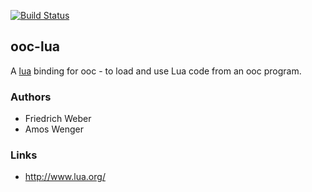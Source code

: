 [![Build Status](https://travis-ci.org/nddrylliog/ooc-lua.png?branch=master)](https://travis-ci.org/nddrylliog/ooc-lua)

## ooc-lua

A [lua][lua] binding for ooc - to load and use Lua code from an ooc program.

[lua]: http://www.lua.org/

### Authors

  * Friedrich Weber
  * Amos Wenger

### Links

  * <http://www.lua.org/>

